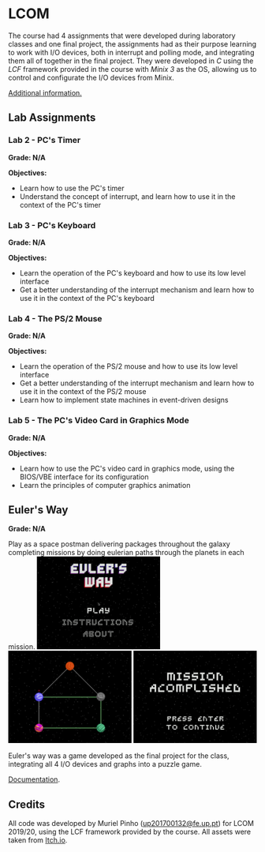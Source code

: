 # LCOM

The course had 4 assignments that were developed during laboratory classes and one final project, the assignments had as their purpose learning to work with I/O devices, both in interrupt and polling mode, and integrating them all of together in the final project. They were developed in *C* using the *LCF* framework provided in the course with *Minix 3* as the OS, allowing us to control and configurate the I/O devices from Minix.

[Additional information.](https://sigarra.up.pt/feup/pt/UCURR_GERAL.FICHA_UC_VIEW?pv_ocorrencia_id=436435 "LCOM")


## Lab Assignments

### Lab 2 - PC's Timer
**Grade: N/A**

**Objectives:** 
* Learn how to use the PC's timer
* Understand the concept of interrupt, and learn how to use it in the context of the PC's timer

### Lab 3 -  PC's Keyboard
**Grade: N/A**

**Objectives:** 
* Learn the operation of the PC's keyboard and how to use its low level interface
* Get a better understanding of the interrupt mechanism and learn how to use it in the context of the PC's keyboard

### Lab 4 - The PS/2 Mouse 
**Grade: N/A**

**Objectives:** 

* Learn the operation of the PS/2 mouse and how to use its low level interface 
* Get a better understanding of the interrupt mechanism and learn how to use it in the context of the PS/2 mouse
* Learn how to implement state machines in event-driven designs

### Lab 5 - The PC's Video Card in Graphics Mode 
**Grade: N/A**

**Objectives:** 

* Learn how to use the PC's video card in graphics mode, using the BIOS/VBE interface for its configuration
* Learn the principles of computer graphics animation


## Euler's Way
**Grade: N/A**

Play as a space postman delivering packages throughout the galaxy completing missions by doing eulerian paths through the planets in each mission.
<img src="proj/doc/screenshots/mainMenu.png" width= "250" >
<img src="proj/doc/screenshots/gameplay.png" width= "250" >
<img src="proj/doc/screenshots/missionAcomplished.png" width= "250" >

Euler's way was a game developed as the final project for the class, integrating all 4 I/O devices and graphs into a puzzle game.

[Documentation](proj/doc/ "Documentation").



## Credits

All code was developed by Muriel Pinho (up201700132@fe.up.pt) for LCOM 2019/20, using the LCF framework provided by the course.
All assets were taken from [Itch.io](https://itch.io/game-assets "Itch.io").



